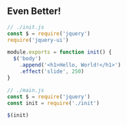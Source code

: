## Even Better!

```javascript
// ./init.js
const $ = require('jquery')
require('jquery-ui')

module.exports = function init() {
  $('body')
    .append('<h1>Hello, World!</h1>')
    .effect('slide', 250)
}
```

```javascript
// ./main.js
const $ = require('jquery')
const init = require('./init')

$(init)
```
<!-- .element: class="fragment" -->
